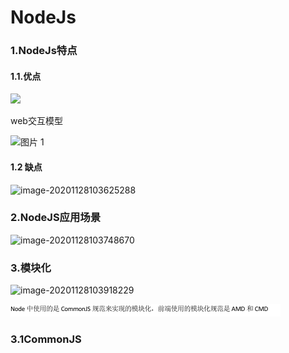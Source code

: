 # NodeJs

### 1.NodeJs特点

#### 1.1.优点

![](https://i.loli.net/2020/11/28/GsHWlCV3fz1dYZE.png)

web交互模型

![图片 1](https://devrhl.oss-cn-beijing.aliyuncs.com/NodeJS01/%E5%9B%BE%E7%89%87%201.png)

#### 1.2 缺点

![image-20201128103625288](https://devrhl.oss-cn-beijing.aliyuncs.com/NodeJS01/image-20201128103625288.png)

### 2.NodeJS应用场景

![image-20201128103748670](https://devrhl.oss-cn-beijing.aliyuncs.com/NodeJS01/image-20201128103748670.png)

### 3.模块化

![image-20201128103918229](https://devrhl.oss-cn-beijing.aliyuncs.com/NodeJS01/image-20201128103918229.png)

![image-20201128103946428](NodeJs01.assets/image-20201128103946428.png)

### 3.1CommonJS

